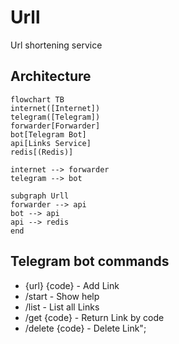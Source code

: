 # Urll
Url shortening service

## Architecture
```mermaid
flowchart TB
internet([Internet])
telegram([Telegram])
forwarder[Forwarder]
bot[Telegram Bot]
api[Links Service]
redis[(Redis)]

internet --> forwarder
telegram --> bot

subgraph Urll
forwarder --> api
bot --> api
api --> redis
end
```


## Telegram bot commands
- {url} {code} - Add Link
- /start - Show help
- /list - List all Links
- /get {code} - Return Link by code
- /delete {code} - Delete Link";